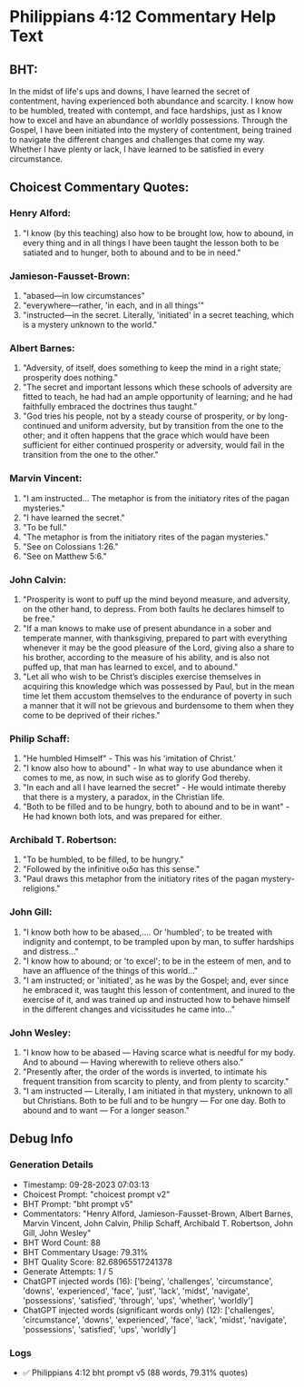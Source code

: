 # Philippians 4:12 Commentary Help Text

## BHT:
In the midst of life's ups and downs, I have learned the secret of contentment, having experienced both abundance and scarcity. I know how to be humbled, treated with contempt, and face hardships, just as I know how to excel and have an abundance of worldly possessions. Through the Gospel, I have been initiated into the mystery of contentment, being trained to navigate the different changes and challenges that come my way. Whether I have plenty or lack, I have learned to be satisfied in every circumstance.

## Choicest Commentary Quotes:
### Henry Alford:
1. "I know (by this teaching) also how to be brought low, how to abound, in every thing and in all things I have been taught the lesson both to be satiated and to hunger, both to abound and to be in need."

### Jamieson-Fausset-Brown:
1. "abased—in low circumstances"
2. "everywhere—rather, 'in each, and in all things'"
3. "instructed—in the secret. Literally, 'initiated' in a secret teaching, which is a mystery unknown to the world."

### Albert Barnes:
1. "Adversity, of itself, does something to keep the mind in a right state; prosperity does nothing."
2. "The secret and important lessons which these schools of adversity are fitted to teach, he had had an ample opportunity of learning; and he had faithfully embraced the doctrines thus taught."
3. "God tries his people, not by a steady course of prosperity, or by long-continued and uniform adversity, but by transition from the one to the other; and it often happens that the grace which would have been sufficient for either continued prosperity or adversity, would fail in the transition from the one to the other."

### Marvin Vincent:
1. "I am instructed... The metaphor is from the initiatory rites of the pagan mysteries."
2. "I have learned the secret."
3. "To be full."
4. "The metaphor is from the initiatory rites of the pagan mysteries."
5. "See on Colossians 1:26."
6. "See on Matthew 5:6."

### John Calvin:
1. "Prosperity is wont to puff up the mind beyond measure, and adversity, on the other hand, to depress. From both faults he declares himself to be free."
2. "If a man knows to make use of present abundance in a sober and temperate manner, with thanksgiving, prepared to part with everything whenever it may be the good pleasure of the Lord, giving also a share to his brother, according to the measure of his ability, and is also not puffed up, that man has learned to excel, and to abound."
3. "Let all who wish to be Christ’s disciples exercise themselves in acquiring this knowledge which was possessed by Paul, but in the mean time let them accustom themselves to the endurance of poverty in such a manner that it will not be grievous and burdensome to them when they come to be deprived of their riches."

### Philip Schaff:
1. "He humbled Himself" - This was his 'imitation of Christ.'
2. "I know also how to abound" - In what way to use abundance when it comes to me, as now, in such wise as to glorify God thereby.
3. "In each and all I have learned the secret" - He would intimate thereby that there is a mystery, a paradox, in the Christian life.
4. "Both to be filled and to be hungry, both to abound and to be in want" - He had known both lots, and was prepared for either.

### Archibald T. Robertson:
1. "To be humbled, to be filled, to be hungry." 
2. "Followed by the infinitive οιδα has this sense."
3. "Paul draws this metaphor from the initiatory rites of the pagan mystery-religions."

### John Gill:
1. "I know both how to be abased,.... Or 'humbled'; to be treated with indignity and contempt, to be trampled upon by man, to suffer hardships and distress..."
2. "I know how to abound; or 'to excel'; to be in the esteem of men, and to have an affluence of the things of this world..."
3. "I am instructed; or 'initiated', as he was by the Gospel; and, ever since he embraced it, was taught this lesson of contentment, and inured to the exercise of it, and was trained up and instructed how to behave himself in the different changes and vicissitudes he came into..."

### John Wesley:
1. "I know how to be abased — Having scarce what is needful for my body. And to abound — Having wherewith to relieve others also."
2. "Presently after, the order of the words is inverted, to intimate his frequent transition from scarcity to plenty, and from plenty to scarcity."
3. "I am instructed — Literally, I am initiated in that mystery, unknown to all but Christians. Both to be full and to be hungry — For one day. Both to abound and to want — For a longer season."


## Debug Info
### Generation Details
- Timestamp: 09-28-2023 07:03:13
- Choicest Prompt: "choicest prompt v2"
- BHT Prompt: "bht prompt v5"
- Commentators: "Henry Alford, Jamieson-Fausset-Brown, Albert Barnes, Marvin Vincent, John Calvin, Philip Schaff, Archibald T. Robertson, John Gill, John Wesley"
- BHT Word Count: 88
- BHT Commentary Usage: 79.31%
- BHT Quality Score: 82.68965517241378
- Generate Attempts: 1 / 5
- ChatGPT injected words (16):
	['being', 'challenges', 'circumstance', 'downs', 'experienced', 'face', 'just', 'lack', 'midst', 'navigate', 'possessions', 'satisfied', 'through', 'ups', 'whether', 'worldly']
- ChatGPT injected words (significant words only) (12):
	['challenges', 'circumstance', 'downs', 'experienced', 'face', 'lack', 'midst', 'navigate', 'possessions', 'satisfied', 'ups', 'worldly']

### Logs
- ✅ Philippians 4:12 bht prompt v5 (88 words, 79.31% quotes)
